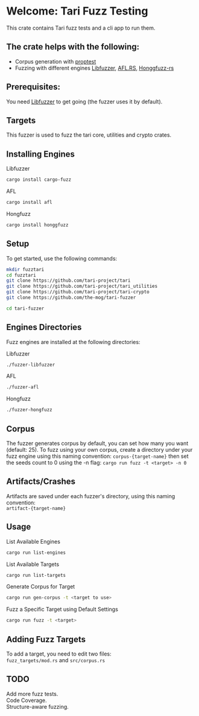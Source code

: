 # Welcome: Tari Fuzz Testing
This crate contains Tari fuzz tests and a cli app to run them.

## The crate helps with the following:
- Corpus generation with [proptest](https://github.com/altsysrq/proptest) 
- Fuzzing with different engines [Libfuzzer](http://llvm.org/docs/LibFuzzer.html), [AFL.RS](https://github.com/rust-fuzz/afl.rs), [Honggfuzz-rs](https://github.com/rust-fuzz/honggfuzz-rs)


## Prerequisites:
You need [Libfuzzer](http://llvm.org/docs/LibFuzzer.html) to get going (the fuzzer uses it by default). 

## Targets
This fuzzer is used to fuzz the tari core, utilities and crypto crates. 


## Installing Engines
Libfuzzer
```sh
cargo install cargo-fuzz
```

AFL
```sh
cargo install afl
```

Hongfuzz
```sh
cargo install honggfuzz
```

## Setup
To get started, use the following commands:
```sh
mkdir fuzztari
cd fuzztari
git clone https://github.com/tari-project/tari
git clone https://github.com/tari-project/tari_utilities
git clone https://github.com/tari-project/tari-crypto
git clone https://github.com/the-mog/tari-fuzzer

cd tari-fuzzer
```

## Engines Directories
Fuzz engines are installed at the following directories:

Libfuzzer
```sh
./fuzzer-libfuzzer
```

AFL
```sh
./fuzzer-afl
```

Hongfuzz
```sh
./fuzzer-hongfuzz
```

## Corpus
The fuzzer generates corpus by default, you can set how many you want (default: 25).
To fuzz using your own corpus, create a directory under your fuzz engine using this naming convention: `corpus-{target-name}` then set the seeds count to 0 using the -n flag:
`cargo run fuzz -t <target> -n 0`

## Artifacts/Crashes
Artifacts are saved under each fuzzer's directory, using this naming convention:  
`artifact-{target-name}`

## Usage

List Available Engines
```sh
cargo run list-engines
```

List Available Targets
```sh
cargo run list-targets
```
Generate Corpus for Target
```sh
cargo run gen-corpus -t <target to use>
```

Fuzz a Specific Target using Default Settings
```sh
cargo run fuzz -t <target>
```
## Adding Fuzz Targets
To add a target, you need to edit two files:  
`fuzz_targets/mod.rs` and `src/corpus.rs`


## TODO
Add more fuzz tests.  
Code Coverage.  
Structure-aware fuzzing.

